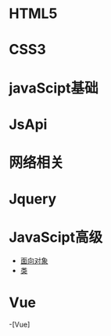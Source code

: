 # HTML5
# CSS3
# javaScipt基础
# JsApi
# 网络相关
# Jquery

# JavaScipt高级
 - [面向对象](./file/JsSenior/OO.md)
 - [类](./file/JsSenior/OO.md)
# Vue
-[Vue]

